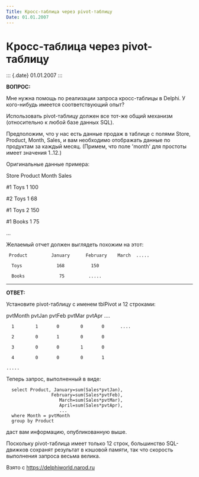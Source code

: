 ```yaml
---
Title: Кросс-таблица через pivot-таблицу
Date: 01.01.2007
---
```



Кросс-таблица через pivot-таблицу
=================================

::: {.date}
01.01.2007
:::

**ВОПРОС:**

Мне нужна помощь по реализации запроса кросс-таблицы в Delphi.
У кого-нибудь имеется соответствующий опыт?

Использовать pivot-таблицу должен все тот-же общий механизм
(относительно к любой базе данных SQL).

Предположим, что у нас есть данные продаж в таблице с полями Store,
Product, Month, Sales, и вам необходимо отображать данные по продуктам
за каждый месяц. (Примем, что поле \'month\' для простоты имеет значения
1..12.)

Оригинальные данные примера:

Store         Product    Month   Sales

   #1            Toys       1      100

   #2            Toys       1       68

   #1            Toys       2      150

   #1            Books      1       75

   ...

Желаемый отчет должен выглядеть похожим на этот:

     Product         January      February    March  .....

      Toys             168          150

      Books             75         .....

-------------------------

**ОТВЕТ:**

Установите pivot-таблицу с именем tblPivot и 12 строками:

  pvtMonth   pvtJan  pvtFeb   pvtMar  pvtApr   ....

      1        1       0        0       0      ....

      2        0       1        0       0

      3        0       0        1       0

      4        0       0        0       1

    .....

Теперь запрос, выполненный в виде:

      select Product, January=sum(Sales*pvtJan), 
                     February=sum(Sales*pvtFeb),
                        March=sum(Sales*pvtMar), 
                        April=sum(Sales*pvtApr),
                        ...
      where Month = pvtMonth
      group by Product

даст вам информацию, опубликованную выше.

Поскольку pivot-таблица имеет только 12 строк, большинство SQL-движков
сохранят результат в кэшовой памяти, так что скорость выполнения запроса
весьма велика.

Взято с <https://delphiworld.narod.ru>
